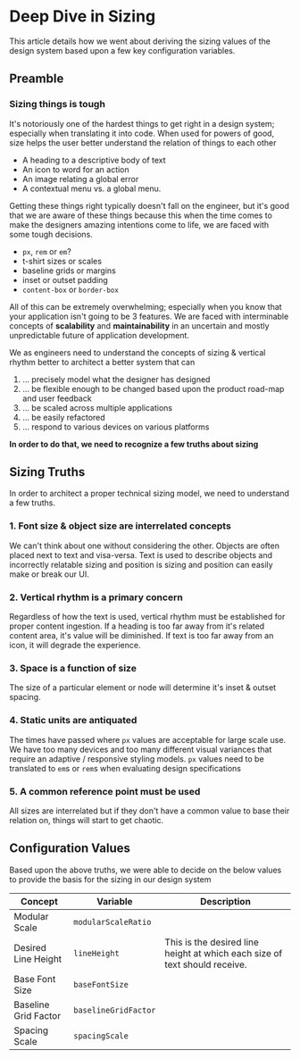 # Deep Dive in Sizing

This article details how we went about deriving the sizing values of the design system based upon a few key configuration variables.

## Preamble

### Sizing things is tough

It's notoriously one of the hardest things to get right in a design system; especially when translating it into code. When used for powers of good, size helps the user better understand the relation of things to each other

- A heading to a descriptive body of text
- An icon to word for an action
- An image relating a global error
- A contextual menu vs. a global menu.

Getting these things right typically doesn't fall on the engineer, but it's good that we are aware of these things because this when the time comes to make the designers amazing intentions come to life, we are faced with some tough decisions.

- `px`, `rem` or `em`?
- t-shirt sizes or scales
- baseline grids or margins
- inset or outset padding
- `content-box` or `border-box`

All of this can be extremely overwhelming; especially when you know that your application isn't going to be 3 features. We are faced with interminable concepts of **scalability** and **maintainability** in an uncertain and mostly unpredictable future of application development.

We as engineers need to understand the concepts of sizing & vertical rhythm better to architect a better system that can

1. ... precisely model what the designer has designed
2. ... be flexible enough to be changed based upon the product road-map and user feedback
3. ... be scaled across multiple applications
4. ... be easily refactored
5. ... respond to various devices on various platforms

**In order to do that, we need to recognize a few truths about sizing**

## Sizing Truths

In order to architect a proper technical sizing model, we need to understand a few truths.

### 1. Font size & object size are interrelated concepts

We can't think about one without considering the other. Objects are often placed next to text and visa-versa. Text is used to describe objects and incorrectly relatable sizing and position is sizing and position can easily make or break our UI.

### 2. Vertical rhythm is a primary concern

Regardless of how the text is used, vertical rhythm must be established for proper content ingestion. If a heading is too far away from it's related content area, it's value will be diminished. If text is too far away from an icon, it will degrade the experience.

### 3. Space is a function of size

The size of a particular element or node will determine it's inset & outset spacing.

### 4. Static units are antiquated

The times have passed where `px` values are acceptable for large scale use. We have too many devices and too many different visual variances that require an adaptive / responsive styling models. `px` values need to be translated to `em`s or `rem`s when evaluating design specifications

### 5. A common reference point must be used

All sizes are interrelated but if they don't have a common value to base their relation on, things will start to get chaotic.

## Configuration Values

Based upon the above truths, we were able to decide on the below values to provide the basis for the sizing in our design system

| Concept              | Variable             | Description                                                                |
| -------------------- | -------------------- | -------------------------------------------------------------------------- |
| Modular Scale        | `modularScaleRatio`  |                                                                            |
| Desired Line Height  | `lineHeight`         | This is the desired line height at which each size of text should receive. |
| Base Font Size       | `baseFontSize`       |                                                                            |
| Baseline Grid Factor | `baselineGridFactor` |                                                                            |
| Spacing Scale        | `spacingScale`       |                                                                            |
